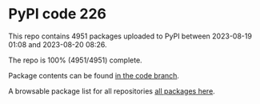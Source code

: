 # PyPI code 226

This repo contains 4951 packages uploaded to PyPI between 
2023-08-19 01:08 and 2023-08-20 08:26.

The repo is 100% (4951/4951) complete.

Package contents can be found [in the code branch](https://github.com/pypi-data/pypi-mirror-226/tree/code/packages).

A browsable package list for all repositories [all packages here](https://pypi-data.github.io/website/repositories/pypi-mirror-226).


